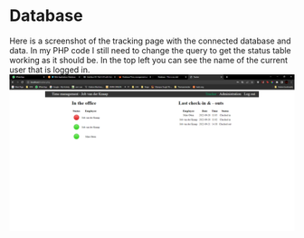 # Database
Here is a screenshot of the tracking page with the connected database and data. In my PHP code I still need to change the query to get the status table working as it should be. In the top left you can see the name of the current user that is logged in.<br>
![Tracker page with connected database.](images/tracker_page.png)